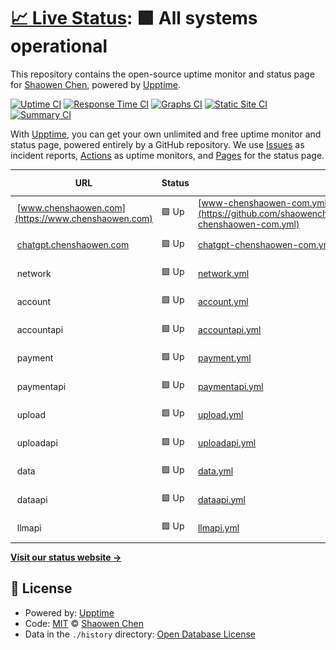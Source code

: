 # [📈 Live Status](https://shaowenchen.github.io/upptime): <!--live status--> **🟩 All systems operational**

This repository contains the open-source uptime monitor and status page for [Shaowen Chen](https://www.chenshaowen.com/), powered by [Upptime](https://github.com/upptime/upptime).

[![Uptime CI](https://github.com/shaowenchen/upptime/workflows/Uptime%20CI/badge.svg)](https://github.com/shaowenchen/upptime/actions?query=workflow%3A%22Uptime+CI%22)
[![Response Time CI](https://github.com/shaowenchen/upptime/workflows/Response%20Time%20CI/badge.svg)](https://github.com/shaowenchen/upptime/actions?query=workflow%3A%22Response+Time+CI%22)
[![Graphs CI](https://github.com/shaowenchen/upptime/workflows/Graphs%20CI/badge.svg)](https://github.com/shaowenchen/upptime/actions?query=workflow%3A%22Graphs+CI%22)
[![Static Site CI](https://github.com/shaowenchen/upptime/workflows/Static%20Site%20CI/badge.svg)](https://github.com/shaowenchen/upptime/actions?query=workflow%3A%22Static+Site+CI%22)
[![Summary CI](https://github.com/shaowenchen/upptime/workflows/Summary%20CI/badge.svg)](https://github.com/shaowenchen/upptime/actions?query=workflow%3A%22Summary+CI%22)

With [Upptime](https://upptime.js.org), you can get your own unlimited and free uptime monitor and status page, powered entirely by a GitHub repository. We use [Issues](https://github.com/shaowenchen/upptime/issues) as incident reports, [Actions](https://github.com/shaowenchen/upptime/actions) as uptime monitors, and [Pages](https://shaowenchen.github.io/upptime) for the status page.

<!--start: status pages-->
<!-- This summary is generated by Upptime (https://github.com/upptime/upptime) -->
<!-- Do not edit this manually, your changes will be overwritten -->
<!-- prettier-ignore -->
| URL | Status | History | Response Time | Uptime |
| --- | ------ | ------- | ------------- | ------ |
| <img alt="" src="https://icons.duckduckgo.com/ip3/www.chenshaowen.com.ico" height="13"> [www.chenshaowen.com](https://www.chenshaowen.com) | 🟩 Up | [www-chenshaowen-com.yml](https://github.com/shaowenchen/upptime/commits/HEAD/history/www-chenshaowen-com.yml) | <details><summary><img alt="Response time graph" src="./graphs/www-chenshaowen-com/response-time-week.png" height="20"> 114ms</summary><br><a href="https://upptime.chenshaowen.com/history/www-chenshaowen-com"><img alt="Response time 153" src="https://img.shields.io/endpoint?url=https%3A%2F%2Fraw.githubusercontent.com%2Fshaowenchen%2Fupptime%2FHEAD%2Fapi%2Fwww-chenshaowen-com%2Fresponse-time.json"></a><br><a href="https://upptime.chenshaowen.com/history/www-chenshaowen-com"><img alt="24-hour response time 102" src="https://img.shields.io/endpoint?url=https%3A%2F%2Fraw.githubusercontent.com%2Fshaowenchen%2Fupptime%2FHEAD%2Fapi%2Fwww-chenshaowen-com%2Fresponse-time-day.json"></a><br><a href="https://upptime.chenshaowen.com/history/www-chenshaowen-com"><img alt="7-day response time 114" src="https://img.shields.io/endpoint?url=https%3A%2F%2Fraw.githubusercontent.com%2Fshaowenchen%2Fupptime%2FHEAD%2Fapi%2Fwww-chenshaowen-com%2Fresponse-time-week.json"></a><br><a href="https://upptime.chenshaowen.com/history/www-chenshaowen-com"><img alt="30-day response time 128" src="https://img.shields.io/endpoint?url=https%3A%2F%2Fraw.githubusercontent.com%2Fshaowenchen%2Fupptime%2FHEAD%2Fapi%2Fwww-chenshaowen-com%2Fresponse-time-month.json"></a><br><a href="https://upptime.chenshaowen.com/history/www-chenshaowen-com"><img alt="1-year response time 153" src="https://img.shields.io/endpoint?url=https%3A%2F%2Fraw.githubusercontent.com%2Fshaowenchen%2Fupptime%2FHEAD%2Fapi%2Fwww-chenshaowen-com%2Fresponse-time-year.json"></a></details> | <details><summary><a href="https://upptime.chenshaowen.com/history/www-chenshaowen-com">100.00%</a></summary><a href="https://upptime.chenshaowen.com/history/www-chenshaowen-com"><img alt="All-time uptime 99.99%" src="https://img.shields.io/endpoint?url=https%3A%2F%2Fraw.githubusercontent.com%2Fshaowenchen%2Fupptime%2FHEAD%2Fapi%2Fwww-chenshaowen-com%2Fuptime.json"></a><br><a href="https://upptime.chenshaowen.com/history/www-chenshaowen-com"><img alt="24-hour uptime 100.00%" src="https://img.shields.io/endpoint?url=https%3A%2F%2Fraw.githubusercontent.com%2Fshaowenchen%2Fupptime%2FHEAD%2Fapi%2Fwww-chenshaowen-com%2Fuptime-day.json"></a><br><a href="https://upptime.chenshaowen.com/history/www-chenshaowen-com"><img alt="7-day uptime 100.00%" src="https://img.shields.io/endpoint?url=https%3A%2F%2Fraw.githubusercontent.com%2Fshaowenchen%2Fupptime%2FHEAD%2Fapi%2Fwww-chenshaowen-com%2Fuptime-week.json"></a><br><a href="https://upptime.chenshaowen.com/history/www-chenshaowen-com"><img alt="30-day uptime 99.95%" src="https://img.shields.io/endpoint?url=https%3A%2F%2Fraw.githubusercontent.com%2Fshaowenchen%2Fupptime%2FHEAD%2Fapi%2Fwww-chenshaowen-com%2Fuptime-month.json"></a><br><a href="https://upptime.chenshaowen.com/history/www-chenshaowen-com"><img alt="1-year uptime 99.99%" src="https://img.shields.io/endpoint?url=https%3A%2F%2Fraw.githubusercontent.com%2Fshaowenchen%2Fupptime%2FHEAD%2Fapi%2Fwww-chenshaowen-com%2Fuptime-year.json"></a></details>
| <img alt="" src="https://icons.duckduckgo.com/ip3/chatgpt.chenshaowen.com.ico" height="13"> [chatgpt.chenshaowen.com](https://chatgpt.chenshaowen.com) | 🟩 Up | [chatgpt-chenshaowen-com.yml](https://github.com/shaowenchen/upptime/commits/HEAD/history/chatgpt-chenshaowen-com.yml) | <details><summary><img alt="Response time graph" src="./graphs/chatgpt-chenshaowen-com/response-time-week.png" height="20"> 214ms</summary><br><a href="https://upptime.chenshaowen.com/history/chatgpt-chenshaowen-com"><img alt="Response time 446" src="https://img.shields.io/endpoint?url=https%3A%2F%2Fraw.githubusercontent.com%2Fshaowenchen%2Fupptime%2FHEAD%2Fapi%2Fchatgpt-chenshaowen-com%2Fresponse-time.json"></a><br><a href="https://upptime.chenshaowen.com/history/chatgpt-chenshaowen-com"><img alt="24-hour response time 124" src="https://img.shields.io/endpoint?url=https%3A%2F%2Fraw.githubusercontent.com%2Fshaowenchen%2Fupptime%2FHEAD%2Fapi%2Fchatgpt-chenshaowen-com%2Fresponse-time-day.json"></a><br><a href="https://upptime.chenshaowen.com/history/chatgpt-chenshaowen-com"><img alt="7-day response time 214" src="https://img.shields.io/endpoint?url=https%3A%2F%2Fraw.githubusercontent.com%2Fshaowenchen%2Fupptime%2FHEAD%2Fapi%2Fchatgpt-chenshaowen-com%2Fresponse-time-week.json"></a><br><a href="https://upptime.chenshaowen.com/history/chatgpt-chenshaowen-com"><img alt="30-day response time 567" src="https://img.shields.io/endpoint?url=https%3A%2F%2Fraw.githubusercontent.com%2Fshaowenchen%2Fupptime%2FHEAD%2Fapi%2Fchatgpt-chenshaowen-com%2Fresponse-time-month.json"></a><br><a href="https://upptime.chenshaowen.com/history/chatgpt-chenshaowen-com"><img alt="1-year response time 446" src="https://img.shields.io/endpoint?url=https%3A%2F%2Fraw.githubusercontent.com%2Fshaowenchen%2Fupptime%2FHEAD%2Fapi%2Fchatgpt-chenshaowen-com%2Fresponse-time-year.json"></a></details> | <details><summary><a href="https://upptime.chenshaowen.com/history/chatgpt-chenshaowen-com">100.00%</a></summary><a href="https://upptime.chenshaowen.com/history/chatgpt-chenshaowen-com"><img alt="All-time uptime 99.98%" src="https://img.shields.io/endpoint?url=https%3A%2F%2Fraw.githubusercontent.com%2Fshaowenchen%2Fupptime%2FHEAD%2Fapi%2Fchatgpt-chenshaowen-com%2Fuptime.json"></a><br><a href="https://upptime.chenshaowen.com/history/chatgpt-chenshaowen-com"><img alt="24-hour uptime 100.00%" src="https://img.shields.io/endpoint?url=https%3A%2F%2Fraw.githubusercontent.com%2Fshaowenchen%2Fupptime%2FHEAD%2Fapi%2Fchatgpt-chenshaowen-com%2Fuptime-day.json"></a><br><a href="https://upptime.chenshaowen.com/history/chatgpt-chenshaowen-com"><img alt="7-day uptime 100.00%" src="https://img.shields.io/endpoint?url=https%3A%2F%2Fraw.githubusercontent.com%2Fshaowenchen%2Fupptime%2FHEAD%2Fapi%2Fchatgpt-chenshaowen-com%2Fuptime-week.json"></a><br><a href="https://upptime.chenshaowen.com/history/chatgpt-chenshaowen-com"><img alt="30-day uptime 100.00%" src="https://img.shields.io/endpoint?url=https%3A%2F%2Fraw.githubusercontent.com%2Fshaowenchen%2Fupptime%2FHEAD%2Fapi%2Fchatgpt-chenshaowen-com%2Fuptime-month.json"></a><br><a href="https://upptime.chenshaowen.com/history/chatgpt-chenshaowen-com"><img alt="1-year uptime 99.98%" src="https://img.shields.io/endpoint?url=https%3A%2F%2Fraw.githubusercontent.com%2Fshaowenchen%2Fupptime%2FHEAD%2Fapi%2Fchatgpt-chenshaowen-com%2Fuptime-year.json"></a></details>
| <img alt="" src="https://icons.duckduckgo.com/ip3/null.ico" height="13"> network | 🟩 Up | [network.yml](https://github.com/shaowenchen/upptime/commits/HEAD/history/network.yml) | <details><summary><img alt="Response time graph" src="./graphs/network/response-time-week.png" height="20"> 221ms</summary><br><a href="https://upptime.chenshaowen.com/history/network"><img alt="Response time 538" src="https://img.shields.io/endpoint?url=https%3A%2F%2Fraw.githubusercontent.com%2Fshaowenchen%2Fupptime%2FHEAD%2Fapi%2Fnetwork%2Fresponse-time.json"></a><br><a href="https://upptime.chenshaowen.com/history/network"><img alt="24-hour response time 232" src="https://img.shields.io/endpoint?url=https%3A%2F%2Fraw.githubusercontent.com%2Fshaowenchen%2Fupptime%2FHEAD%2Fapi%2Fnetwork%2Fresponse-time-day.json"></a><br><a href="https://upptime.chenshaowen.com/history/network"><img alt="7-day response time 221" src="https://img.shields.io/endpoint?url=https%3A%2F%2Fraw.githubusercontent.com%2Fshaowenchen%2Fupptime%2FHEAD%2Fapi%2Fnetwork%2Fresponse-time-week.json"></a><br><a href="https://upptime.chenshaowen.com/history/network"><img alt="30-day response time 738" src="https://img.shields.io/endpoint?url=https%3A%2F%2Fraw.githubusercontent.com%2Fshaowenchen%2Fupptime%2FHEAD%2Fapi%2Fnetwork%2Fresponse-time-month.json"></a><br><a href="https://upptime.chenshaowen.com/history/network"><img alt="1-year response time 538" src="https://img.shields.io/endpoint?url=https%3A%2F%2Fraw.githubusercontent.com%2Fshaowenchen%2Fupptime%2FHEAD%2Fapi%2Fnetwork%2Fresponse-time-year.json"></a></details> | <details><summary><a href="https://upptime.chenshaowen.com/history/network">100.00%</a></summary><a href="https://upptime.chenshaowen.com/history/network"><img alt="All-time uptime 100.00%" src="https://img.shields.io/endpoint?url=https%3A%2F%2Fraw.githubusercontent.com%2Fshaowenchen%2Fupptime%2FHEAD%2Fapi%2Fnetwork%2Fuptime.json"></a><br><a href="https://upptime.chenshaowen.com/history/network"><img alt="24-hour uptime 100.00%" src="https://img.shields.io/endpoint?url=https%3A%2F%2Fraw.githubusercontent.com%2Fshaowenchen%2Fupptime%2FHEAD%2Fapi%2Fnetwork%2Fuptime-day.json"></a><br><a href="https://upptime.chenshaowen.com/history/network"><img alt="7-day uptime 100.00%" src="https://img.shields.io/endpoint?url=https%3A%2F%2Fraw.githubusercontent.com%2Fshaowenchen%2Fupptime%2FHEAD%2Fapi%2Fnetwork%2Fuptime-week.json"></a><br><a href="https://upptime.chenshaowen.com/history/network"><img alt="30-day uptime 100.00%" src="https://img.shields.io/endpoint?url=https%3A%2F%2Fraw.githubusercontent.com%2Fshaowenchen%2Fupptime%2FHEAD%2Fapi%2Fnetwork%2Fuptime-month.json"></a><br><a href="https://upptime.chenshaowen.com/history/network"><img alt="1-year uptime 100.00%" src="https://img.shields.io/endpoint?url=https%3A%2F%2Fraw.githubusercontent.com%2Fshaowenchen%2Fupptime%2FHEAD%2Fapi%2Fnetwork%2Fuptime-year.json"></a></details>
| <img alt="" src="https://icons.duckduckgo.com/ip3/null.ico" height="13"> account | 🟩 Up | [account.yml](https://github.com/shaowenchen/upptime/commits/HEAD/history/account.yml) | <details><summary><img alt="Response time graph" src="./graphs/account/response-time-week.png" height="20"> 237ms</summary><br><a href="https://upptime.chenshaowen.com/history/account"><img alt="Response time 316" src="https://img.shields.io/endpoint?url=https%3A%2F%2Fraw.githubusercontent.com%2Fshaowenchen%2Fupptime%2FHEAD%2Fapi%2Faccount%2Fresponse-time.json"></a><br><a href="https://upptime.chenshaowen.com/history/account"><img alt="24-hour response time 220" src="https://img.shields.io/endpoint?url=https%3A%2F%2Fraw.githubusercontent.com%2Fshaowenchen%2Fupptime%2FHEAD%2Fapi%2Faccount%2Fresponse-time-day.json"></a><br><a href="https://upptime.chenshaowen.com/history/account"><img alt="7-day response time 237" src="https://img.shields.io/endpoint?url=https%3A%2F%2Fraw.githubusercontent.com%2Fshaowenchen%2Fupptime%2FHEAD%2Fapi%2Faccount%2Fresponse-time-week.json"></a><br><a href="https://upptime.chenshaowen.com/history/account"><img alt="30-day response time 210" src="https://img.shields.io/endpoint?url=https%3A%2F%2Fraw.githubusercontent.com%2Fshaowenchen%2Fupptime%2FHEAD%2Fapi%2Faccount%2Fresponse-time-month.json"></a><br><a href="https://upptime.chenshaowen.com/history/account"><img alt="1-year response time 316" src="https://img.shields.io/endpoint?url=https%3A%2F%2Fraw.githubusercontent.com%2Fshaowenchen%2Fupptime%2FHEAD%2Fapi%2Faccount%2Fresponse-time-year.json"></a></details> | <details><summary><a href="https://upptime.chenshaowen.com/history/account">100.00%</a></summary><a href="https://upptime.chenshaowen.com/history/account"><img alt="All-time uptime 99.59%" src="https://img.shields.io/endpoint?url=https%3A%2F%2Fraw.githubusercontent.com%2Fshaowenchen%2Fupptime%2FHEAD%2Fapi%2Faccount%2Fuptime.json"></a><br><a href="https://upptime.chenshaowen.com/history/account"><img alt="24-hour uptime 100.00%" src="https://img.shields.io/endpoint?url=https%3A%2F%2Fraw.githubusercontent.com%2Fshaowenchen%2Fupptime%2FHEAD%2Fapi%2Faccount%2Fuptime-day.json"></a><br><a href="https://upptime.chenshaowen.com/history/account"><img alt="7-day uptime 100.00%" src="https://img.shields.io/endpoint?url=https%3A%2F%2Fraw.githubusercontent.com%2Fshaowenchen%2Fupptime%2FHEAD%2Fapi%2Faccount%2Fuptime-week.json"></a><br><a href="https://upptime.chenshaowen.com/history/account"><img alt="30-day uptime 100.00%" src="https://img.shields.io/endpoint?url=https%3A%2F%2Fraw.githubusercontent.com%2Fshaowenchen%2Fupptime%2FHEAD%2Fapi%2Faccount%2Fuptime-month.json"></a><br><a href="https://upptime.chenshaowen.com/history/account"><img alt="1-year uptime 99.59%" src="https://img.shields.io/endpoint?url=https%3A%2F%2Fraw.githubusercontent.com%2Fshaowenchen%2Fupptime%2FHEAD%2Fapi%2Faccount%2Fuptime-year.json"></a></details>
| <img alt="" src="https://icons.duckduckgo.com/ip3/null.ico" height="13"> accountapi | 🟩 Up | [accountapi.yml](https://github.com/shaowenchen/upptime/commits/HEAD/history/accountapi.yml) | <details><summary><img alt="Response time graph" src="./graphs/accountapi/response-time-week.png" height="20"> 267ms</summary><br><a href="https://upptime.chenshaowen.com/history/accountapi"><img alt="Response time 238" src="https://img.shields.io/endpoint?url=https%3A%2F%2Fraw.githubusercontent.com%2Fshaowenchen%2Fupptime%2FHEAD%2Fapi%2Faccountapi%2Fresponse-time.json"></a><br><a href="https://upptime.chenshaowen.com/history/accountapi"><img alt="24-hour response time 212" src="https://img.shields.io/endpoint?url=https%3A%2F%2Fraw.githubusercontent.com%2Fshaowenchen%2Fupptime%2FHEAD%2Fapi%2Faccountapi%2Fresponse-time-day.json"></a><br><a href="https://upptime.chenshaowen.com/history/accountapi"><img alt="7-day response time 267" src="https://img.shields.io/endpoint?url=https%3A%2F%2Fraw.githubusercontent.com%2Fshaowenchen%2Fupptime%2FHEAD%2Fapi%2Faccountapi%2Fresponse-time-week.json"></a><br><a href="https://upptime.chenshaowen.com/history/accountapi"><img alt="30-day response time 250" src="https://img.shields.io/endpoint?url=https%3A%2F%2Fraw.githubusercontent.com%2Fshaowenchen%2Fupptime%2FHEAD%2Fapi%2Faccountapi%2Fresponse-time-month.json"></a><br><a href="https://upptime.chenshaowen.com/history/accountapi"><img alt="1-year response time 238" src="https://img.shields.io/endpoint?url=https%3A%2F%2Fraw.githubusercontent.com%2Fshaowenchen%2Fupptime%2FHEAD%2Fapi%2Faccountapi%2Fresponse-time-year.json"></a></details> | <details><summary><a href="https://upptime.chenshaowen.com/history/accountapi">100.00%</a></summary><a href="https://upptime.chenshaowen.com/history/accountapi"><img alt="All-time uptime 100.00%" src="https://img.shields.io/endpoint?url=https%3A%2F%2Fraw.githubusercontent.com%2Fshaowenchen%2Fupptime%2FHEAD%2Fapi%2Faccountapi%2Fuptime.json"></a><br><a href="https://upptime.chenshaowen.com/history/accountapi"><img alt="24-hour uptime 100.00%" src="https://img.shields.io/endpoint?url=https%3A%2F%2Fraw.githubusercontent.com%2Fshaowenchen%2Fupptime%2FHEAD%2Fapi%2Faccountapi%2Fuptime-day.json"></a><br><a href="https://upptime.chenshaowen.com/history/accountapi"><img alt="7-day uptime 100.00%" src="https://img.shields.io/endpoint?url=https%3A%2F%2Fraw.githubusercontent.com%2Fshaowenchen%2Fupptime%2FHEAD%2Fapi%2Faccountapi%2Fuptime-week.json"></a><br><a href="https://upptime.chenshaowen.com/history/accountapi"><img alt="30-day uptime 100.00%" src="https://img.shields.io/endpoint?url=https%3A%2F%2Fraw.githubusercontent.com%2Fshaowenchen%2Fupptime%2FHEAD%2Fapi%2Faccountapi%2Fuptime-month.json"></a><br><a href="https://upptime.chenshaowen.com/history/accountapi"><img alt="1-year uptime 100.00%" src="https://img.shields.io/endpoint?url=https%3A%2F%2Fraw.githubusercontent.com%2Fshaowenchen%2Fupptime%2FHEAD%2Fapi%2Faccountapi%2Fuptime-year.json"></a></details>
| <img alt="" src="https://icons.duckduckgo.com/ip3/null.ico" height="13"> payment | 🟩 Up | [payment.yml](https://github.com/shaowenchen/upptime/commits/HEAD/history/payment.yml) | <details><summary><img alt="Response time graph" src="./graphs/payment/response-time-week.png" height="20"> 174ms</summary><br><a href="https://upptime.chenshaowen.com/history/payment"><img alt="Response time 324" src="https://img.shields.io/endpoint?url=https%3A%2F%2Fraw.githubusercontent.com%2Fshaowenchen%2Fupptime%2FHEAD%2Fapi%2Fpayment%2Fresponse-time.json"></a><br><a href="https://upptime.chenshaowen.com/history/payment"><img alt="24-hour response time 134" src="https://img.shields.io/endpoint?url=https%3A%2F%2Fraw.githubusercontent.com%2Fshaowenchen%2Fupptime%2FHEAD%2Fapi%2Fpayment%2Fresponse-time-day.json"></a><br><a href="https://upptime.chenshaowen.com/history/payment"><img alt="7-day response time 174" src="https://img.shields.io/endpoint?url=https%3A%2F%2Fraw.githubusercontent.com%2Fshaowenchen%2Fupptime%2FHEAD%2Fapi%2Fpayment%2Fresponse-time-week.json"></a><br><a href="https://upptime.chenshaowen.com/history/payment"><img alt="30-day response time 188" src="https://img.shields.io/endpoint?url=https%3A%2F%2Fraw.githubusercontent.com%2Fshaowenchen%2Fupptime%2FHEAD%2Fapi%2Fpayment%2Fresponse-time-month.json"></a><br><a href="https://upptime.chenshaowen.com/history/payment"><img alt="1-year response time 324" src="https://img.shields.io/endpoint?url=https%3A%2F%2Fraw.githubusercontent.com%2Fshaowenchen%2Fupptime%2FHEAD%2Fapi%2Fpayment%2Fresponse-time-year.json"></a></details> | <details><summary><a href="https://upptime.chenshaowen.com/history/payment">100.00%</a></summary><a href="https://upptime.chenshaowen.com/history/payment"><img alt="All-time uptime 99.58%" src="https://img.shields.io/endpoint?url=https%3A%2F%2Fraw.githubusercontent.com%2Fshaowenchen%2Fupptime%2FHEAD%2Fapi%2Fpayment%2Fuptime.json"></a><br><a href="https://upptime.chenshaowen.com/history/payment"><img alt="24-hour uptime 100.00%" src="https://img.shields.io/endpoint?url=https%3A%2F%2Fraw.githubusercontent.com%2Fshaowenchen%2Fupptime%2FHEAD%2Fapi%2Fpayment%2Fuptime-day.json"></a><br><a href="https://upptime.chenshaowen.com/history/payment"><img alt="7-day uptime 100.00%" src="https://img.shields.io/endpoint?url=https%3A%2F%2Fraw.githubusercontent.com%2Fshaowenchen%2Fupptime%2FHEAD%2Fapi%2Fpayment%2Fuptime-week.json"></a><br><a href="https://upptime.chenshaowen.com/history/payment"><img alt="30-day uptime 100.00%" src="https://img.shields.io/endpoint?url=https%3A%2F%2Fraw.githubusercontent.com%2Fshaowenchen%2Fupptime%2FHEAD%2Fapi%2Fpayment%2Fuptime-month.json"></a><br><a href="https://upptime.chenshaowen.com/history/payment"><img alt="1-year uptime 99.58%" src="https://img.shields.io/endpoint?url=https%3A%2F%2Fraw.githubusercontent.com%2Fshaowenchen%2Fupptime%2FHEAD%2Fapi%2Fpayment%2Fuptime-year.json"></a></details>
| <img alt="" src="https://icons.duckduckgo.com/ip3/null.ico" height="13"> paymentapi | 🟩 Up | [paymentapi.yml](https://github.com/shaowenchen/upptime/commits/HEAD/history/paymentapi.yml) | <details><summary><img alt="Response time graph" src="./graphs/paymentapi/response-time-week.png" height="20"> 310ms</summary><br><a href="https://upptime.chenshaowen.com/history/paymentapi"><img alt="Response time 217" src="https://img.shields.io/endpoint?url=https%3A%2F%2Fraw.githubusercontent.com%2Fshaowenchen%2Fupptime%2FHEAD%2Fapi%2Fpaymentapi%2Fresponse-time.json"></a><br><a href="https://upptime.chenshaowen.com/history/paymentapi"><img alt="24-hour response time 208" src="https://img.shields.io/endpoint?url=https%3A%2F%2Fraw.githubusercontent.com%2Fshaowenchen%2Fupptime%2FHEAD%2Fapi%2Fpaymentapi%2Fresponse-time-day.json"></a><br><a href="https://upptime.chenshaowen.com/history/paymentapi"><img alt="7-day response time 310" src="https://img.shields.io/endpoint?url=https%3A%2F%2Fraw.githubusercontent.com%2Fshaowenchen%2Fupptime%2FHEAD%2Fapi%2Fpaymentapi%2Fresponse-time-week.json"></a><br><a href="https://upptime.chenshaowen.com/history/paymentapi"><img alt="30-day response time 223" src="https://img.shields.io/endpoint?url=https%3A%2F%2Fraw.githubusercontent.com%2Fshaowenchen%2Fupptime%2FHEAD%2Fapi%2Fpaymentapi%2Fresponse-time-month.json"></a><br><a href="https://upptime.chenshaowen.com/history/paymentapi"><img alt="1-year response time 217" src="https://img.shields.io/endpoint?url=https%3A%2F%2Fraw.githubusercontent.com%2Fshaowenchen%2Fupptime%2FHEAD%2Fapi%2Fpaymentapi%2Fresponse-time-year.json"></a></details> | <details><summary><a href="https://upptime.chenshaowen.com/history/paymentapi">100.00%</a></summary><a href="https://upptime.chenshaowen.com/history/paymentapi"><img alt="All-time uptime 100.00%" src="https://img.shields.io/endpoint?url=https%3A%2F%2Fraw.githubusercontent.com%2Fshaowenchen%2Fupptime%2FHEAD%2Fapi%2Fpaymentapi%2Fuptime.json"></a><br><a href="https://upptime.chenshaowen.com/history/paymentapi"><img alt="24-hour uptime 100.00%" src="https://img.shields.io/endpoint?url=https%3A%2F%2Fraw.githubusercontent.com%2Fshaowenchen%2Fupptime%2FHEAD%2Fapi%2Fpaymentapi%2Fuptime-day.json"></a><br><a href="https://upptime.chenshaowen.com/history/paymentapi"><img alt="7-day uptime 100.00%" src="https://img.shields.io/endpoint?url=https%3A%2F%2Fraw.githubusercontent.com%2Fshaowenchen%2Fupptime%2FHEAD%2Fapi%2Fpaymentapi%2Fuptime-week.json"></a><br><a href="https://upptime.chenshaowen.com/history/paymentapi"><img alt="30-day uptime 100.00%" src="https://img.shields.io/endpoint?url=https%3A%2F%2Fraw.githubusercontent.com%2Fshaowenchen%2Fupptime%2FHEAD%2Fapi%2Fpaymentapi%2Fuptime-month.json"></a><br><a href="https://upptime.chenshaowen.com/history/paymentapi"><img alt="1-year uptime 100.00%" src="https://img.shields.io/endpoint?url=https%3A%2F%2Fraw.githubusercontent.com%2Fshaowenchen%2Fupptime%2FHEAD%2Fapi%2Fpaymentapi%2Fuptime-year.json"></a></details>
| <img alt="" src="https://icons.duckduckgo.com/ip3/null.ico" height="13"> upload | 🟩 Up | [upload.yml](https://github.com/shaowenchen/upptime/commits/HEAD/history/upload.yml) | <details><summary><img alt="Response time graph" src="./graphs/upload/response-time-week.png" height="20"> 166ms</summary><br><a href="https://upptime.chenshaowen.com/history/upload"><img alt="Response time 259" src="https://img.shields.io/endpoint?url=https%3A%2F%2Fraw.githubusercontent.com%2Fshaowenchen%2Fupptime%2FHEAD%2Fapi%2Fupload%2Fresponse-time.json"></a><br><a href="https://upptime.chenshaowen.com/history/upload"><img alt="24-hour response time 126" src="https://img.shields.io/endpoint?url=https%3A%2F%2Fraw.githubusercontent.com%2Fshaowenchen%2Fupptime%2FHEAD%2Fapi%2Fupload%2Fresponse-time-day.json"></a><br><a href="https://upptime.chenshaowen.com/history/upload"><img alt="7-day response time 166" src="https://img.shields.io/endpoint?url=https%3A%2F%2Fraw.githubusercontent.com%2Fshaowenchen%2Fupptime%2FHEAD%2Fapi%2Fupload%2Fresponse-time-week.json"></a><br><a href="https://upptime.chenshaowen.com/history/upload"><img alt="30-day response time 178" src="https://img.shields.io/endpoint?url=https%3A%2F%2Fraw.githubusercontent.com%2Fshaowenchen%2Fupptime%2FHEAD%2Fapi%2Fupload%2Fresponse-time-month.json"></a><br><a href="https://upptime.chenshaowen.com/history/upload"><img alt="1-year response time 259" src="https://img.shields.io/endpoint?url=https%3A%2F%2Fraw.githubusercontent.com%2Fshaowenchen%2Fupptime%2FHEAD%2Fapi%2Fupload%2Fresponse-time-year.json"></a></details> | <details><summary><a href="https://upptime.chenshaowen.com/history/upload">100.00%</a></summary><a href="https://upptime.chenshaowen.com/history/upload"><img alt="All-time uptime 99.57%" src="https://img.shields.io/endpoint?url=https%3A%2F%2Fraw.githubusercontent.com%2Fshaowenchen%2Fupptime%2FHEAD%2Fapi%2Fupload%2Fuptime.json"></a><br><a href="https://upptime.chenshaowen.com/history/upload"><img alt="24-hour uptime 100.00%" src="https://img.shields.io/endpoint?url=https%3A%2F%2Fraw.githubusercontent.com%2Fshaowenchen%2Fupptime%2FHEAD%2Fapi%2Fupload%2Fuptime-day.json"></a><br><a href="https://upptime.chenshaowen.com/history/upload"><img alt="7-day uptime 100.00%" src="https://img.shields.io/endpoint?url=https%3A%2F%2Fraw.githubusercontent.com%2Fshaowenchen%2Fupptime%2FHEAD%2Fapi%2Fupload%2Fuptime-week.json"></a><br><a href="https://upptime.chenshaowen.com/history/upload"><img alt="30-day uptime 100.00%" src="https://img.shields.io/endpoint?url=https%3A%2F%2Fraw.githubusercontent.com%2Fshaowenchen%2Fupptime%2FHEAD%2Fapi%2Fupload%2Fuptime-month.json"></a><br><a href="https://upptime.chenshaowen.com/history/upload"><img alt="1-year uptime 99.57%" src="https://img.shields.io/endpoint?url=https%3A%2F%2Fraw.githubusercontent.com%2Fshaowenchen%2Fupptime%2FHEAD%2Fapi%2Fupload%2Fuptime-year.json"></a></details>
| <img alt="" src="https://icons.duckduckgo.com/ip3/null.ico" height="13"> uploadapi | 🟩 Up | [uploadapi.yml](https://github.com/shaowenchen/upptime/commits/HEAD/history/uploadapi.yml) | <details><summary><img alt="Response time graph" src="./graphs/uploadapi/response-time-week.png" height="20"> 196ms</summary><br><a href="https://upptime.chenshaowen.com/history/uploadapi"><img alt="Response time 370" src="https://img.shields.io/endpoint?url=https%3A%2F%2Fraw.githubusercontent.com%2Fshaowenchen%2Fupptime%2FHEAD%2Fapi%2Fuploadapi%2Fresponse-time.json"></a><br><a href="https://upptime.chenshaowen.com/history/uploadapi"><img alt="24-hour response time 133" src="https://img.shields.io/endpoint?url=https%3A%2F%2Fraw.githubusercontent.com%2Fshaowenchen%2Fupptime%2FHEAD%2Fapi%2Fuploadapi%2Fresponse-time-day.json"></a><br><a href="https://upptime.chenshaowen.com/history/uploadapi"><img alt="7-day response time 196" src="https://img.shields.io/endpoint?url=https%3A%2F%2Fraw.githubusercontent.com%2Fshaowenchen%2Fupptime%2FHEAD%2Fapi%2Fuploadapi%2Fresponse-time-week.json"></a><br><a href="https://upptime.chenshaowen.com/history/uploadapi"><img alt="30-day response time 254" src="https://img.shields.io/endpoint?url=https%3A%2F%2Fraw.githubusercontent.com%2Fshaowenchen%2Fupptime%2FHEAD%2Fapi%2Fuploadapi%2Fresponse-time-month.json"></a><br><a href="https://upptime.chenshaowen.com/history/uploadapi"><img alt="1-year response time 370" src="https://img.shields.io/endpoint?url=https%3A%2F%2Fraw.githubusercontent.com%2Fshaowenchen%2Fupptime%2FHEAD%2Fapi%2Fuploadapi%2Fresponse-time-year.json"></a></details> | <details><summary><a href="https://upptime.chenshaowen.com/history/uploadapi">100.00%</a></summary><a href="https://upptime.chenshaowen.com/history/uploadapi"><img alt="All-time uptime 99.83%" src="https://img.shields.io/endpoint?url=https%3A%2F%2Fraw.githubusercontent.com%2Fshaowenchen%2Fupptime%2FHEAD%2Fapi%2Fuploadapi%2Fuptime.json"></a><br><a href="https://upptime.chenshaowen.com/history/uploadapi"><img alt="24-hour uptime 100.00%" src="https://img.shields.io/endpoint?url=https%3A%2F%2Fraw.githubusercontent.com%2Fshaowenchen%2Fupptime%2FHEAD%2Fapi%2Fuploadapi%2Fuptime-day.json"></a><br><a href="https://upptime.chenshaowen.com/history/uploadapi"><img alt="7-day uptime 100.00%" src="https://img.shields.io/endpoint?url=https%3A%2F%2Fraw.githubusercontent.com%2Fshaowenchen%2Fupptime%2FHEAD%2Fapi%2Fuploadapi%2Fuptime-week.json"></a><br><a href="https://upptime.chenshaowen.com/history/uploadapi"><img alt="30-day uptime 100.00%" src="https://img.shields.io/endpoint?url=https%3A%2F%2Fraw.githubusercontent.com%2Fshaowenchen%2Fupptime%2FHEAD%2Fapi%2Fuploadapi%2Fuptime-month.json"></a><br><a href="https://upptime.chenshaowen.com/history/uploadapi"><img alt="1-year uptime 99.83%" src="https://img.shields.io/endpoint?url=https%3A%2F%2Fraw.githubusercontent.com%2Fshaowenchen%2Fupptime%2FHEAD%2Fapi%2Fuploadapi%2Fuptime-year.json"></a></details>
| <img alt="" src="https://icons.duckduckgo.com/ip3/null.ico" height="13"> data | 🟩 Up | [data.yml](https://github.com/shaowenchen/upptime/commits/HEAD/history/data.yml) | <details><summary><img alt="Response time graph" src="./graphs/data/response-time-week.png" height="20"> 109ms</summary><br><a href="https://upptime.chenshaowen.com/history/data"><img alt="Response time 321" src="https://img.shields.io/endpoint?url=https%3A%2F%2Fraw.githubusercontent.com%2Fshaowenchen%2Fupptime%2FHEAD%2Fapi%2Fdata%2Fresponse-time.json"></a><br><a href="https://upptime.chenshaowen.com/history/data"><img alt="24-hour response time 126" src="https://img.shields.io/endpoint?url=https%3A%2F%2Fraw.githubusercontent.com%2Fshaowenchen%2Fupptime%2FHEAD%2Fapi%2Fdata%2Fresponse-time-day.json"></a><br><a href="https://upptime.chenshaowen.com/history/data"><img alt="7-day response time 109" src="https://img.shields.io/endpoint?url=https%3A%2F%2Fraw.githubusercontent.com%2Fshaowenchen%2Fupptime%2FHEAD%2Fapi%2Fdata%2Fresponse-time-week.json"></a><br><a href="https://upptime.chenshaowen.com/history/data"><img alt="30-day response time 152" src="https://img.shields.io/endpoint?url=https%3A%2F%2Fraw.githubusercontent.com%2Fshaowenchen%2Fupptime%2FHEAD%2Fapi%2Fdata%2Fresponse-time-month.json"></a><br><a href="https://upptime.chenshaowen.com/history/data"><img alt="1-year response time 321" src="https://img.shields.io/endpoint?url=https%3A%2F%2Fraw.githubusercontent.com%2Fshaowenchen%2Fupptime%2FHEAD%2Fapi%2Fdata%2Fresponse-time-year.json"></a></details> | <details><summary><a href="https://upptime.chenshaowen.com/history/data">100.00%</a></summary><a href="https://upptime.chenshaowen.com/history/data"><img alt="All-time uptime 99.09%" src="https://img.shields.io/endpoint?url=https%3A%2F%2Fraw.githubusercontent.com%2Fshaowenchen%2Fupptime%2FHEAD%2Fapi%2Fdata%2Fuptime.json"></a><br><a href="https://upptime.chenshaowen.com/history/data"><img alt="24-hour uptime 100.00%" src="https://img.shields.io/endpoint?url=https%3A%2F%2Fraw.githubusercontent.com%2Fshaowenchen%2Fupptime%2FHEAD%2Fapi%2Fdata%2Fuptime-day.json"></a><br><a href="https://upptime.chenshaowen.com/history/data"><img alt="7-day uptime 100.00%" src="https://img.shields.io/endpoint?url=https%3A%2F%2Fraw.githubusercontent.com%2Fshaowenchen%2Fupptime%2FHEAD%2Fapi%2Fdata%2Fuptime-week.json"></a><br><a href="https://upptime.chenshaowen.com/history/data"><img alt="30-day uptime 100.00%" src="https://img.shields.io/endpoint?url=https%3A%2F%2Fraw.githubusercontent.com%2Fshaowenchen%2Fupptime%2FHEAD%2Fapi%2Fdata%2Fuptime-month.json"></a><br><a href="https://upptime.chenshaowen.com/history/data"><img alt="1-year uptime 99.09%" src="https://img.shields.io/endpoint?url=https%3A%2F%2Fraw.githubusercontent.com%2Fshaowenchen%2Fupptime%2FHEAD%2Fapi%2Fdata%2Fuptime-year.json"></a></details>
| <img alt="" src="https://icons.duckduckgo.com/ip3/null.ico" height="13"> dataapi | 🟩 Up | [dataapi.yml](https://github.com/shaowenchen/upptime/commits/HEAD/history/dataapi.yml) | <details><summary><img alt="Response time graph" src="./graphs/dataapi/response-time-week.png" height="20"> 165ms</summary><br><a href="https://upptime.chenshaowen.com/history/dataapi"><img alt="Response time 173" src="https://img.shields.io/endpoint?url=https%3A%2F%2Fraw.githubusercontent.com%2Fshaowenchen%2Fupptime%2FHEAD%2Fapi%2Fdataapi%2Fresponse-time.json"></a><br><a href="https://upptime.chenshaowen.com/history/dataapi"><img alt="24-hour response time 104" src="https://img.shields.io/endpoint?url=https%3A%2F%2Fraw.githubusercontent.com%2Fshaowenchen%2Fupptime%2FHEAD%2Fapi%2Fdataapi%2Fresponse-time-day.json"></a><br><a href="https://upptime.chenshaowen.com/history/dataapi"><img alt="7-day response time 165" src="https://img.shields.io/endpoint?url=https%3A%2F%2Fraw.githubusercontent.com%2Fshaowenchen%2Fupptime%2FHEAD%2Fapi%2Fdataapi%2Fresponse-time-week.json"></a><br><a href="https://upptime.chenshaowen.com/history/dataapi"><img alt="30-day response time 175" src="https://img.shields.io/endpoint?url=https%3A%2F%2Fraw.githubusercontent.com%2Fshaowenchen%2Fupptime%2FHEAD%2Fapi%2Fdataapi%2Fresponse-time-month.json"></a><br><a href="https://upptime.chenshaowen.com/history/dataapi"><img alt="1-year response time 173" src="https://img.shields.io/endpoint?url=https%3A%2F%2Fraw.githubusercontent.com%2Fshaowenchen%2Fupptime%2FHEAD%2Fapi%2Fdataapi%2Fresponse-time-year.json"></a></details> | <details><summary><a href="https://upptime.chenshaowen.com/history/dataapi">100.00%</a></summary><a href="https://upptime.chenshaowen.com/history/dataapi"><img alt="All-time uptime 100.00%" src="https://img.shields.io/endpoint?url=https%3A%2F%2Fraw.githubusercontent.com%2Fshaowenchen%2Fupptime%2FHEAD%2Fapi%2Fdataapi%2Fuptime.json"></a><br><a href="https://upptime.chenshaowen.com/history/dataapi"><img alt="24-hour uptime 100.00%" src="https://img.shields.io/endpoint?url=https%3A%2F%2Fraw.githubusercontent.com%2Fshaowenchen%2Fupptime%2FHEAD%2Fapi%2Fdataapi%2Fuptime-day.json"></a><br><a href="https://upptime.chenshaowen.com/history/dataapi"><img alt="7-day uptime 100.00%" src="https://img.shields.io/endpoint?url=https%3A%2F%2Fraw.githubusercontent.com%2Fshaowenchen%2Fupptime%2FHEAD%2Fapi%2Fdataapi%2Fuptime-week.json"></a><br><a href="https://upptime.chenshaowen.com/history/dataapi"><img alt="30-day uptime 100.00%" src="https://img.shields.io/endpoint?url=https%3A%2F%2Fraw.githubusercontent.com%2Fshaowenchen%2Fupptime%2FHEAD%2Fapi%2Fdataapi%2Fuptime-month.json"></a><br><a href="https://upptime.chenshaowen.com/history/dataapi"><img alt="1-year uptime 100.00%" src="https://img.shields.io/endpoint?url=https%3A%2F%2Fraw.githubusercontent.com%2Fshaowenchen%2Fupptime%2FHEAD%2Fapi%2Fdataapi%2Fuptime-year.json"></a></details>
| <img alt="" src="https://icons.duckduckgo.com/ip3/null.ico" height="13"> llmapi | 🟩 Up | [llmapi.yml](https://github.com/shaowenchen/upptime/commits/HEAD/history/llmapi.yml) | <details><summary><img alt="Response time graph" src="./graphs/llmapi/response-time-week.png" height="20"> 165ms</summary><br><a href="https://upptime.chenshaowen.com/history/llmapi"><img alt="Response time 274" src="https://img.shields.io/endpoint?url=https%3A%2F%2Fraw.githubusercontent.com%2Fshaowenchen%2Fupptime%2FHEAD%2Fapi%2Fllmapi%2Fresponse-time.json"></a><br><a href="https://upptime.chenshaowen.com/history/llmapi"><img alt="24-hour response time 92" src="https://img.shields.io/endpoint?url=https%3A%2F%2Fraw.githubusercontent.com%2Fshaowenchen%2Fupptime%2FHEAD%2Fapi%2Fllmapi%2Fresponse-time-day.json"></a><br><a href="https://upptime.chenshaowen.com/history/llmapi"><img alt="7-day response time 165" src="https://img.shields.io/endpoint?url=https%3A%2F%2Fraw.githubusercontent.com%2Fshaowenchen%2Fupptime%2FHEAD%2Fapi%2Fllmapi%2Fresponse-time-week.json"></a><br><a href="https://upptime.chenshaowen.com/history/llmapi"><img alt="30-day response time 186" src="https://img.shields.io/endpoint?url=https%3A%2F%2Fraw.githubusercontent.com%2Fshaowenchen%2Fupptime%2FHEAD%2Fapi%2Fllmapi%2Fresponse-time-month.json"></a><br><a href="https://upptime.chenshaowen.com/history/llmapi"><img alt="1-year response time 274" src="https://img.shields.io/endpoint?url=https%3A%2F%2Fraw.githubusercontent.com%2Fshaowenchen%2Fupptime%2FHEAD%2Fapi%2Fllmapi%2Fresponse-time-year.json"></a></details> | <details><summary><a href="https://upptime.chenshaowen.com/history/llmapi">100.00%</a></summary><a href="https://upptime.chenshaowen.com/history/llmapi"><img alt="All-time uptime 99.90%" src="https://img.shields.io/endpoint?url=https%3A%2F%2Fraw.githubusercontent.com%2Fshaowenchen%2Fupptime%2FHEAD%2Fapi%2Fllmapi%2Fuptime.json"></a><br><a href="https://upptime.chenshaowen.com/history/llmapi"><img alt="24-hour uptime 100.00%" src="https://img.shields.io/endpoint?url=https%3A%2F%2Fraw.githubusercontent.com%2Fshaowenchen%2Fupptime%2FHEAD%2Fapi%2Fllmapi%2Fuptime-day.json"></a><br><a href="https://upptime.chenshaowen.com/history/llmapi"><img alt="7-day uptime 100.00%" src="https://img.shields.io/endpoint?url=https%3A%2F%2Fraw.githubusercontent.com%2Fshaowenchen%2Fupptime%2FHEAD%2Fapi%2Fllmapi%2Fuptime-week.json"></a><br><a href="https://upptime.chenshaowen.com/history/llmapi"><img alt="30-day uptime 100.00%" src="https://img.shields.io/endpoint?url=https%3A%2F%2Fraw.githubusercontent.com%2Fshaowenchen%2Fupptime%2FHEAD%2Fapi%2Fllmapi%2Fuptime-month.json"></a><br><a href="https://upptime.chenshaowen.com/history/llmapi"><img alt="1-year uptime 99.90%" src="https://img.shields.io/endpoint?url=https%3A%2F%2Fraw.githubusercontent.com%2Fshaowenchen%2Fupptime%2FHEAD%2Fapi%2Fllmapi%2Fuptime-year.json"></a></details>

<!--end: status pages-->

[**Visit our status website →**](https://shaowenchen.github.io/upptime)

## 📄 License

- Powered by: [Upptime](https://github.com/upptime/upptime)
- Code: [MIT](./LICENSE) © [Shaowen Chen](https://www.chenshaowen.com/)
- Data in the `./history` directory: [Open Database License](https://opendatacommons.org/licenses/odbl/1-0/)

